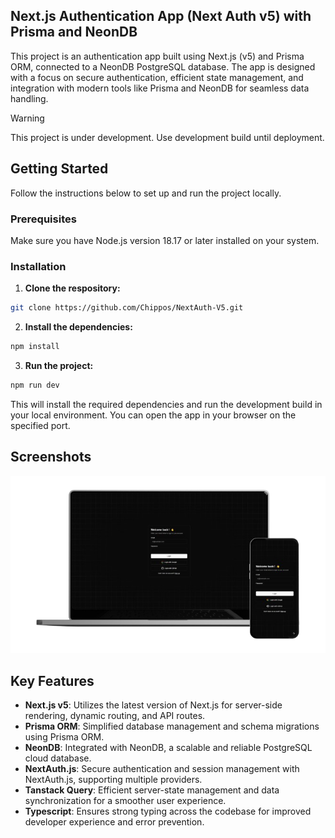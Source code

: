 ## Next.js Authentication App (Next Auth v5) with Prisma and NeonDB

This project is an authentication app built using Next.js (v5) and Prisma ORM, connected to a NeonDB PostgreSQL database. The app is designed with a focus on secure authentication, efficient state management, and integration with modern tools like Prisma and NeonDB for seamless data handling.

> [!Warning]
> This project is under development. Use development build until deployment.

## Getting Started

Follow the instructions below to set up and run the project locally.

### Prerequisites

Make sure you have Node.js version 18.17 or later installed on your system.

### Installation

1. **Clone the respository:**

```bash
git clone https://github.com/Chippos/NextAuth-V5.git
```

2. **Install the dependencies:**

```bash
npm install
```

3. **Run the project:**

```bash
npm run dev
```

This will install the required dependencies and run the development build in your local environment. You can open the app in your browser on the specified port.

## Screenshots

![NextAuth Login](next-auth.png)

## Key Features

- **Next.js v5**: Utilizes the latest version of Next.js for server-side rendering, dynamic routing, and API routes.
- **Prisma ORM**: Simplified database management and schema migrations using Prisma ORM.
- **NeonDB**: Integrated with NeonDB, a scalable and reliable PostgreSQL cloud database.
- **NextAuth.js**: Secure authentication and session management with NextAuth.js, supporting multiple providers.
- **Tanstack Query**: Efficient server-state management and data synchronization for a smoother user experience.
- **Typescript**: Ensures strong typing across the codebase for improved developer experience and error prevention.
